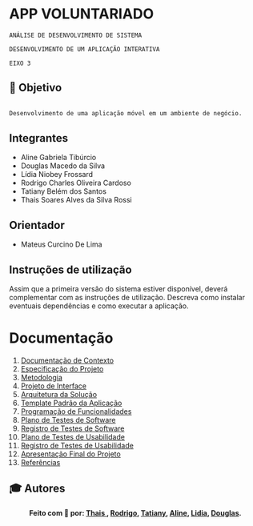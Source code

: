# APP VOLUNTARIADO 

`ANÁLISE DE DESENVOLVIMENTO DE SISTEMA`

`DESENVOLVIMENTO DE UM APLICAÇÃO INTERATIVA`

`EIXO 3`

## 🎯 Objetivo

```bash

Desenvolvimento de uma aplicação móvel em um ambiente de negócio.

```

## Integrantes

* Aline Gabriela Tibúrcio
* Douglas Macedo da Silva
* Lídia Niobey Frossard
* Rodrigo Charles Oliveira Cardoso
* Tatiany Belém dos Santos
* Thais Soares Alves da Silva Rossi

## Orientador

* Mateus Curcino De Lima

## Instruções de utilização

Assim que a primeira versão do sistema estiver disponível, deverá complementar com as instruções de utilização. Descreva como instalar eventuais dependências e como executar a aplicação.

# Documentação

<ol>
<li><a href="docs/01-Documentação de Contexto.md"> Documentação de Contexto</a></li>
<li><a href="docs/02-Especificação do Projeto.md"> Especificação do Projeto</a></li>
<li><a href="docs/03-Metodologia.md"> Metodologia</a></li>
<li><a href="docs/04-Projeto de Interface.md"> Projeto de Interface</a></li>
<li><a href="docs/05-Arquitetura da Solução.md"> Arquitetura da Solução</a></li>
<li><a href="docs/06-Template Padrão da Aplicação.md"> Template Padrão da Aplicação</a></li>
<li><a href="docs/07-Programação de Funcionalidades.md"> Programação de Funcionalidades</a></li>
<li><a href="docs/08-Plano de Testes de Software.md"> Plano de Testes de Software</a></li>
<li><a href="docs/09-Registro de Testes de Software.md"> Registro de Testes de Software</a></li>
<li><a href="docs/10-Plano de Testes de Usabilidade.md"> Plano de Testes de Usabilidade</a></li>
<li><a href="docs/11-Registro de Testes de Usabilidade.md"> Registro de Testes de Usabilidade</a></li>
<li><a href="docs/12-Apresentação do Projeto.md"> Apresentação Final do Projeto</a></li>
<li><a href="docs/13-Referências.md"> Referências</a></li>
</ol>

## :mortar_board: Autores


<h4 align="center">
   Feito com 💖 por: <a href="https://www.linkedin.com/in/thais-soares-78846a91/" target="_blank"> Thais </a>, <a href="https://www.linkedin.com/in/rodrigo-charles03/">Rodrigo</a>, <a href="https://www.linkedin.com/in/tatiany-santos-848314150//">Tatiany</a>, <a href="https://www.linkedin.com/in/alinetiburcio/" target="_blank"> Aline</a>, <a href="https://www.linkedin.com/in/lidiafrossard/">Lidia</a>, <a href="https://www.linkedin.com/in/douglas-macedo-da-silva-27221b212/">Douglas</a>.
</h4>
